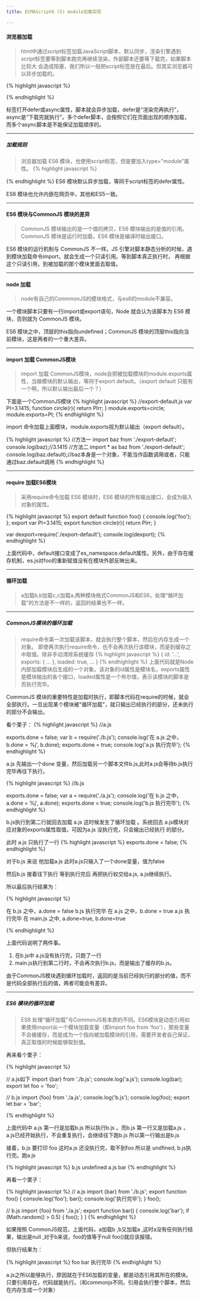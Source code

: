 ```yaml
---
title: ECMAScript6 (5) module加载实现

---
```


#### 浏览器加载

>html中通过script标签加载JavaScript脚本，默认同步，渲染引擎遇到script标签要等到脚本跑完再继续渲染，外部脚本还要等下载完，如果脚本比较大
会造成阻塞，我们所以一般把script标签放在最后。但其实浏览器可以异步加载的。

{% highlight javascript %}
<script src="path/to/myModule.js" defer></script>
<script src="path/to/myModule.js" async></script>
{% endhighlight %}

标签打开defer或async属性，脚本就会异步加载，defer是“渲染完再执行”，async是“下载完就执行”。多个defer脚本，会按照它们在页面出现的顺序加载，
而多个async脚本是不能保证加载顺序的。

----------------------------------
##### 加载规则
>浏览器加载 ES6 模块，也使用script标签，但是要加入type="module"属性。
{% highlight javascript %}
<script type="module" src="foo.js"></script>
{% endhighlight %}
ES6 模块默认异步加载，等同于script标签的defer属性。

ES6 模块也允许内嵌在网页中，其他和ES5一致。


----------------------------------
#### ES6 模块与CommonJS 模块的差异
>CommonJS 模块输出的是一个值的拷贝，ES6 模块输出的是值的引用。
>CommonJS 模块是运行时加载，ES6 模块是编译时输出接口。

ES6 模块的运行机制与 CommonJS 不一样。JS 引擎对脚本静态分析的时候，遇到模块加载命令import，就会生成一个只读引用。等到脚本真正执行时，
再根据这个只读引用，到被加载的那个模块里面去取值。


----------------------------------
#### node 加载
>node有自己的ConmmonJS的模块格式，与es6的module不兼容。

一个模块脚本只要有一行import或export语句，Node 就会认为该脚本为 ES6 模块，否则就为 CommonJS 模块。

ES6 模块之中，顶层的this指向undefined；CommonJS 模块的顶层this指向当前模块，这是两者的一个重大差异。


----------------------------------
#### import 加载 CommonJS模块
>import 加载 CommonJS模块，node会把被加载模块的module.exports属性，当做模块的默认输出，等同于export default。（export default 只能有一个啊，所以默认输出最后一个？）

下面是一个CommonJS模块
{% highlight javascript %}
//export-default.js
var PI=3.1415;
function circle(r){
    return PI*r*r;
}
module.exports=circle;
module.exports=PI;
{% endhighlight %}

import 命令加载上面模块，module.exports视为默认输出（export default）。

{% highlight javascript %}
//方法一
import  baz from './export-default';
console.log(baz);//3.1415
//方法二
import * as baz from './export-default';
console.log(baz.default);//baz本身是一个对象，不能当作函数调用或者，只能通过baz.default调用
{% endhighlight %}



----------------------------------
#### require 加载ES6模块
>采用require命令加载 ES6 模块时，ES6 模块的所有输出接口，会成为输入对象的属性。

{% highlight javascript %}
export default function foo() {
    console.log('foo');
};
export var PI=3.1415;
export function circle(r){
    return PI*r*r;
}

var dexport=require('./export-default');
console.log(dexport);
{% endhighlight %}

上面代码中，default接口变成了es_namespace.default属性。另外，由于存在缓存机制，es.js对foo的重新赋值没有在模块外部反映出来。


----------------------------------
#### 循环加载
>a加载b,b加载c,c加载a,两种模块格式CommonJS和ES6，处理“循环加载”的方法是不一样的，返回的结果也不一样。

----------------------------------
##### CommonJS模块的循环加载
>require命令第一次加载该脚本，就会执行整个脚本，然后在内存生成一个对象。
即使再次执行require命令，也不会再次执行该模块，而是到缓存之中取值。除非手动清除系统缓存
{% highlight javascript %}
{
  id: '...',
  exports: { ... },
  loaded: true,
  ...
}
{% endhighlight %}
上面代码就是Node内部加载模块后生成的一个对象。该对象的id属性是模块名，exports属性是模块输出的各个接口，loaded属性是一个布尔值，表示该模块的脚本是否执行完毕。

CommonJS 模块的重要特性是加载时执行，即脚本代码在require的时候，就会全部执行。一旦出现某个模块被"循环加载"，就只输出已经执行的部分，还未执行的部分不会输出。


看个栗子：
{% highlight javascript %}
//a.js

exports.done = false;
var b = require('./b.js');
console.log('在 a.js 之中，b.done = %j', b.done);
exports.done = true;
console.log('a.js 执行完毕');
{% endhighlight %}

a.js 先输出一个done 变量，然后加载另一个脚本文件b.js,此时a.js会等待b.js执行完毕再往下执行。

{% highlight javascript %}
//b.js

exports.done = false;
var a = require('./a.js');
console.log('在 b.js 之中，a.done = %j', a.done);
exports.done = true;
console.log('b.js 执行完毕');
{% endhighlight %}

b.js执行到第二行就回去加载 a.js 这时候发生了循环加载 。系统回去 a.js模块对应对象的exports属性取值，可因为a.js 没执行完，只会输出已经执行
的部分。

此时 a.js 只执行了一行
{% highlight javascript %}
exports.done = false;
{% endhighlight %}

对于b.js 来说 他加载a.js 此时a.js只输入了一个done变量，值为false

然后b.js 接着往下执行 等到执行完后 再把执行权交给a.js, a.js继续执行。

所以最后执行结果为：

{% highlight javascript %}

在 b.js 之中，a.done = false
b.js 执行完毕
在 a.js 之中，b.done = true
a.js 执行完毕
在 main.js 之中, a.done=true, b.done=true

{% endhighlight %}

上面代码说明了两件事。
1. 在b.js中 a.js没有执行完，只跑了一行
2. main.js执行到第二行时，不会再次执行b.js，而是输出了缓存的b.js。

由于CommonJS模块遇到循环加载时，返回的是当前已经执行的部分的值，而不是代码全部执行后的值，两者可能会有差异。

----------------------------------
##### ES6 模块的循环加载
>ES6 处理“循环加载”与CommonJS有本质的不同。ES6模块是动态引用如果使用import从一个模块加载变量（即import foo from 'foo'），那些变量不会被缓存，而是成为一个指向被加载模块的引用，需要开发者自己保证，真正取值的时候能够取到值。

再来看个栗子：

{% highlight javascript %}

// a.js如下
import {bar} from './b.js';
console.log('a.js');
console.log(bar);
export let foo = 'foo';

// b.js
import {foo} from './a.js';
console.log('b.js');
console.log(foo);
export let bar = 'bar';

{% endhighlight %}

上面代码中 a.js 第一行是加载b.js 所以执行b.js 。而b.js 第一行又是加载a.js ，a.js已经开始执行，不会重复执行，会继续往下跑b.js
所以第一行输出是b.js

接着，b.js 要打印 foo 这时a.js 还没执行完，取不到foo 所以是 undfined, b.js执行完。跑a.js

{% highlight javascript %}
b.js
undefined
a.js
bar
{% endhighlight %}


再看一个栗子：

{% highlight javascript %}
// a.js
import {bar} from './b.js';
export function foo() {
  console.log('foo');
  bar();
  console.log('执行完毕');
}
foo();

// b.js
import {foo} from './a.js';
export function bar() {
  console.log('bar');
  if (Math.random() > 0.5) {
    foo();
  }
}
{% endhighlight %}

如果按照 CommonJS规范，上面代码，a加载b ,b又加载a ,这时a没有任何执行结果，输出是null ,对于b来说，foo的值等于null
foo()就应该报错。

但执行结果为：

{% highlight javascript %}
foo
bar
执行完毕
{% endhighlight %}

a.js之所以能够执行，原因就在于ES6加载的变量，都是动态引用其所在的模块。只要引用存在，代码就能执行。（和commonjs不同，引用会执行整个脚本，然后在内存生成一个对象）

















